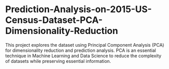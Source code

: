 # Prediction-Analysis-on-2015-US-Census-Dataset-PCA-Dimensionality-Reduction
This project explores the dataset using Principal Component Analysis (PCA) for dimensionality reduction and prediction analysis. PCA is an essential technique in Machine Learning and Data Science to reduce the complexity of datasets while preserving essential information.

